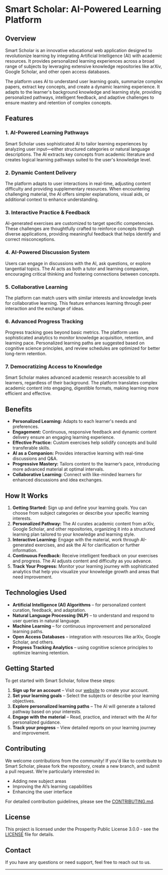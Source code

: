 # Smart Scholar: AI-Powered Learning Platform

## Overview
Smart Scholar is an innovative educational web application designed to revolutionize learning by integrating Artificial Intelligence (AI) with academic resources. It provides personalized learning experiences across a broad range of subjects by leveraging extensive knowledge repositories like arXiv, Google Scholar, and other open access databases.

The platform uses AI to understand user learning goals, summarize complex papers, extract key concepts, and create a dynamic learning experience. It adapts to the learner's background knowledge and learning style, providing personalized pathways, intelligent feedback, and adaptive challenges to ensure mastery and retention of complex concepts.

## Features

### 1. **AI-Powered Learning Pathways**
Smart Scholar uses sophisticated AI to tailor learning experiences by analyzing user input—either structured categories or natural language descriptions. The AI extracts key concepts from academic literature and creates logical learning pathways suited to the user's knowledge level.

### 2. **Dynamic Content Delivery**
The platform adapts to user interactions in real-time, adjusting content difficulty and providing supplementary resources. When encountering challenging material, the AI offers simpler explanations, visual aids, or additional context to enhance understanding.

### 3. **Interactive Practice & Feedback**
AI-generated exercises are customized to target specific competencies. These challenges are thoughtfully crafted to reinforce concepts through diverse applications, providing meaningful feedback that helps identify and correct misconceptions.

### 4. **AI-Powered Discussion System**
Users can engage in discussions with the AI, ask questions, or explore tangential topics. The AI acts as both a tutor and learning companion, encouraging critical thinking and fostering connections between concepts.

### 5. **Collaborative Learning**
The platform can match users with similar interests and knowledge levels for collaborative learning. This feature enhances learning through peer interaction and the exchange of ideas.

### 6. **Advanced Progress Tracking**
Progress tracking goes beyond basic metrics. The platform uses sophisticated analytics to monitor knowledge acquisition, retention, and learning pace. Personalized learning paths are suggested based on cognitive science principles, and review schedules are optimized for better long-term retention.

### 7. **Democratizing Access to Knowledge**
Smart Scholar makes advanced academic research accessible to all learners, regardless of their background. The platform translates complex academic content into engaging, digestible formats, making learning more efficient and effective.

## Benefits

- **Personalized Learning:** Adapts to each learner's needs and preferences.
- **Engagement:** Continuous, responsive feedback and dynamic content delivery ensure an engaging learning experience.
- **Effective Practice:** Custom exercises help solidify concepts and build transferable skills.
- **AI as a Companion:** Provides interactive learning with real-time discussions and Q&A.
- **Progressive Mastery:** Tailors content to the learner’s pace, introducing more advanced material at optimal intervals.
- **Collaborative Learning:** Connect with like-minded learners for enhanced discussions and idea exchanges.
  
## How It Works

1. **Getting Started:** Sign up and define your learning goals. You can choose from subject categories or describe your specific learning interests.
2. **Personalized Pathway:** The AI curates academic content from arXiv, Google Scholar, and other repositories, organizing it into a structured learning plan tailored to your knowledge and learning style.
3. **Interactive Learning:** Engage with the material, work through AI-generated exercises, and ask the AI for clarification or further information.
4. **Continuous Feedback:** Receive intelligent feedback on your exercises and progress. The AI adjusts content and difficulty as you advance.
5. **Track Your Progress:** Monitor your learning journey with sophisticated analytics that help you visualize your knowledge growth and areas that need improvement.
  
## Technologies Used

- **Artificial Intelligence (AI) Algorithms** – for personalized content curation, feedback, and adaptation.
- **Natural Language Processing (NLP)** – to understand and respond to user queries in natural language.
- **Machine Learning** – for continuous improvement and personalized learning paths.
- **Open Access Databases** – integration with resources like arXiv, Google Scholar, and others.
- **Progress Tracking Analytics** – using cognitive science principles to optimize learning retention.

## Getting Started

To get started with Smart Scholar, follow these steps:

1. **Sign up for an account** – Visit our [website](#) to create your account.
2. **Set your learning goals** – Select the subjects or describe your learning objectives.
3. **Explore personalized learning paths** – The AI will generate a tailored pathway based on your interests.
4. **Engage with the material** – Read, practice, and interact with the AI for personalized guidance.
5. **Track your progress** – View detailed reports on your learning journey and improvement.

## Contributing

We welcome contributions from the community! If you'd like to contribute to Smart Scholar, please fork the repository, create a new branch, and submit a pull request. We’re particularly interested in:

- Adding new subject areas
- Improving the AI’s learning capabilities
- Enhancing the user interface

For detailed contribution guidelines, please see the [CONTRIBUTING.md](#).

## License

This project is licensed under the Prosperity Public License 3.0.0 - see the [LICENSE](LICENSE.md) file for details.

## Contact

If you have any questions or need support, feel free to reach out to us.

---

